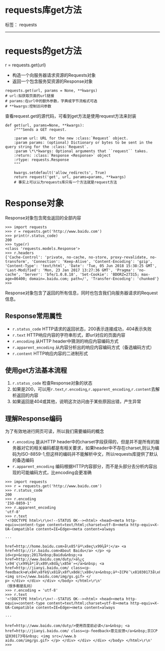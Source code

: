 ﻿# requests库get方法

标签： requests

---
# requests的get方法
r = requests.get(url)

- 构造一个向服务器请求资源的Requests对象
- 返回一个包含服务契资源的Response对象


```
requests.get(url, params = None, **kwargs)
# url:拟获取页面的url链接
# params:在url中的额外参数，字典或字节流格式可选
# **kwargs:控制访问参数
```

查看request.get的源代码，可看到get方法是使用request方法来封装
```
def get(url, params=None, **kwargs):
    r"""Sends a GET request.

    :param url: URL for the new :class:`Request` object.
    :param params: (optional) Dictionary or bytes to be sent in the query string for the :class:`Request`.
    :param \*\*kwargs: Optional arguments that ``request`` takes.
    :return: :class:`Response <Response>` object
    :rtype: requests.Response
    """

    kwargs.setdefault('allow_redirects', True)
    return request('get', url, params=params, **kwargs)
    # 事实上可以认为requests库只有一个方法就是request方法
```
# Response对象 
Response对象包含爬虫返回的全部内容
```
>>> import requests
>>> r = requests.get('http://www.baidu.com')
>>> print(r.status_code)
200
>>> type(r)
<class 'requests.models.Response'>
>>> r.headers
{'Cache-Control': 'private, no-cache, no-store, proxy-revalidate, no-transform', 'Connection': 'Keep-Alive', 'Content-Encoding': 'gzip', 'Content-Type': 'text/html', 'Date': 'Tue, 05 Jun 2018 15:38:25 GMT',
'Last-Modified': 'Mon, 23 Jan 2017 13:27:36 GMT', 'Pragma': 'no-cache', 'Server': 'bfe/1.0.8.18', 'Set-Cookie': 'BDORZ=27315; max-age=86400; domain=.baidu.com; path=/', 'Transfer-Encoding': 'chunked'}
>>>

```
Response对象包含了返回的所有信息，同时也包含我们向服务器请求的Request信息。

## Response常用属性
- ```r.status_code``` HTTP请求的返回状态，200表示连接成功，404表示失败
- ```r.text```  HTTP响应内容的字符串形式，即url对应的页面内容
- ```r.encoding```  从HTTP header中猜测的响应内容编码方式
- ```r.apparent_encoding``` 从内容分析出的响应内容编码方式（备选编码方式）
- ```r.content``` HTTP响应内容的二进制形式

## 使用get方法基本流程

1. ```r.status_code``` 检查Response对象的状态
2. 如果是200，可以用```r.text```,```r.encoding```,```r.apparent_encoding```,```r.content```去解析返回的内容
3. 如果返回是404或其他，说明这次访问由于某些原因出错，产生异常

## 理解Response编码
为了有效地进行网页可读，所以我们需要编码的概念

- ```r.encoding``` 是从HTTP header中的charset字段获得的，但是并不是所有的服务器对它的相关编码都是有相关要求，如果header中不存在charset,则认为编码为ISO-8859-1,但这样的编码并不能解析中文，所以requests库提供了默认的备选编码
- ```r.apparent_encoding``` 编码根据HTTP内容部分，而不是头部分去分析内容出现的可能编码方式，比encoding会更准确
```
>>> import requests
>>> r = requests.get('http://www.baidu.com')
>>> r.status_code
200
>>> r.encoding
'ISO-8859-1'
>>> r.apparent_encoding
'utf-8'
>>> r.text
'<!DOCTYPE html>\r\n<!--STATUS OK--><html> <head><meta http-equiv=content-type content=text/html;charset=utf-8><meta http-equiv=X-UA-Compatible content=IE=Edge><meta content=always 

··· 

href=http://home.baidu.com>å\x85³äº\x8eç\x99¾åº¦</a> <a href=http://ir.baidu.com>About Baidu</a> </p> <p id=cp>&copy;2017&nbsp;Baidu&nbsp;<a href=http://www.baidu.com/duty/>ä½¿ç
\x94¨ç\x99¾åº¦å\x89\x8då¿\x85è¯»</a>&nbsp; <a href=http://jianyi.baidu.com/ class=cp-feedback>æ\x84\x8fè§\x81å\x8f\x8dé¦\x88</a>&nbsp;äº¬ICPè¯\x81030173å\x8f·&nbsp; <img src=//www.baidu.com/img/gs.gif> </
p> </div> </div> </div> </body> </html>\r\n'
（很多都是乱码）
>>> r.encoding = 'utf-8'
>>> r.text
'<!DOCTYPE html>\r\n<!--STATUS OK--><html> <head><meta http-equiv=content-type content=text/html;charset=utf-8><meta http-equiv=X-UA-Compatible content=IE=Edge><meta content=always 

··· 

href=http://www.baidu.com/duty/>使用百度前必读</a>&nbsp; <a href=http://jianyi.baidu.com/ class=cp-feedback>意见反馈</a>&nbsp;京ICP证030173号&nbsp; <img src=//www.b
aidu.com/img/gs.gif> </p> </div> </div> </div> </body> </html>\r\n'
>>>
```
